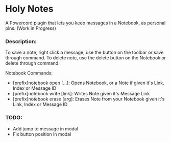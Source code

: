 # Holy Notes
 A Powercord plugin that lets you keep messages in a Notebook, as personal pins. (Work in Progress)


### Description:

To save a note, right click a message, use the button on the toolbar or save through command. To delete note, use  the delete button on the Notebook or delete through command.

Notebook Commands:

- [prefix]notebook open [...]: Opens Notebook, or a Note if given it's Link, Index or Message ID
- [prefix]notebook write [link]: Writes Note given it's Message Link
- [prefix]notebook erase [arg]: Erases Note from your Notebook given it's Link, Index or Message ID

 
### TODO:

- Add jump to message in modal
- Fix button position in modal

